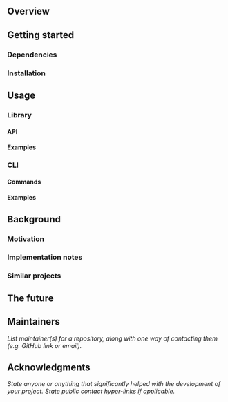 <!-- title -->

<!-- banner -->

<!-- badges -->

<!-- short-description -->

<!-- table-of-contents -->

## Overview

## Getting started

### Dependencies

### Installation

## Usage

### Library

#### API

#### Examples

### CLI

#### Commands

#### Examples

## Background

### Motivation

### Implementation notes

### Similar projects

## The future

## Maintainers

_List maintainer(s) for a repository, along with one way of contacting them (e.g. GitHub link or email)._

## Acknowledgments

_State anyone or anything that significantly helped with the development of your project. State public contact hyper-links if applicable._

<!-- contributing -->

<!-- license -->
